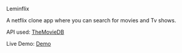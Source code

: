 Leminflix

A netflix clone app where you can search for movies and Tv shows.

API used: [TheMovieDB](https://www.themoviedb.org/documentation/api)

Live Demo: [Demo](https://leminflix.netlify.app)
